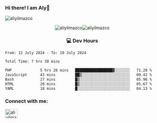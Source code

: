 ### Hi there! I am Aly👋

<p align="left"> <img src="https://komarev.com/ghpvc/?username=aliyilmazco&label=Profile%20views&color=0e75b6&style=flat" alt="aliyilmazco" /> </p>
<p align="center"><img align="center" src="https://github-readme-stats.vercel.app/api?username=aliyilmazco&show_icons=true&locale=en" alt="aliyilmazco" /><img align="center" src="https://github-readme-streak-stats.herokuapp.com/?user=aliyilmazco&" alt="aliyilmazco" /></p>

<h3 align="center">💻 Dev Hours</h3>

<!--START_SECTION:waka-->

```txt
From: 12 July 2024 - To: 19 July 2024

Total Time: 7 hrs 38 mins

PHP             5 hrs 26 mins   █████████████████▓░░░░░░░   71.28 %
JavaScript      43 mins         ██▒░░░░░░░░░░░░░░░░░░░░░░   09.42 %
Bash            27 mins         █▒░░░░░░░░░░░░░░░░░░░░░░░   05.96 %
HTML            26 mins         █▒░░░░░░░░░░░░░░░░░░░░░░░   05.67 %
YAML            18 mins         █░░░░░░░░░░░░░░░░░░░░░░░░   04.13 %
```

<!--END_SECTION:waka-->

<h3 align="left">Connect with me:</h3>
<p align="left">
<a href="https://linkedin.com/in/aliyilmazco" target="blank"><img align="center" src="https://raw.githubusercontent.com/rahuldkjain/github-profile-readme-generator/master/src/images/icons/Social/linked-in-alt.svg" alt="aliyilmazco" height="30" width="40" /></a>
</p>
